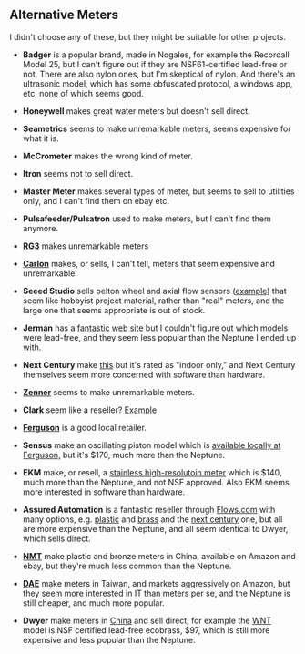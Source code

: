 ## Alternative Meters

I didn't choose any of these, but they might be suitable for other projects.

* **Badger** is a popular brand, made in Nogales, for example the Recordall
Model 25, but I can't figure out if they are NSF61-certified lead-free or not.
There are also nylon ones, but I'm skeptical of nylon.  And there's an
ultrasonic model, which has some obfuscated protocol, a windows app, etc,
none of which seems good.

* **Honeywell** makes great water meters but doesn't sell direct.

* **Seametrics** seems to make unremarkable meters, seems expensive for what it is.

* **McCrometer** makes the wrong kind of meter.

* **Itron** seems not to sell direct.

* **Master Meter** makes several types of meter, but seems to sell to utilities
only, and I can't find them on ebay etc.

* **Pulsafeeder/Pulsatron** used to make meters, but I can't find them anymore.

* **[RG3](https://rg3meter.com/water-meters/)** makes unremarkable meters

* **[Carlon](http://www.carlonmeter.com/products/industrial-meters-controls/jlp-series-meter)**
makes, or sells, I can't tell, meters that seem expensive and unremarkable.

* **Seeed Studio** sells pelton wheel and axial flow sensors
([example](https://www.seeedstudio.com/G1-Water-Flow-Sensor-p-1671.html))
that seem like hobbyist project material, rather than "real" meters,
and the large one that seems appropriate is out of stock.

* **Jerman** has a [fantastic web site](http://watermeters.com) but I couldn't
figure out which models were lead-free, and they seem less popular than
the Neptune I ended up with.

* **Next Century** make [this](http://docs.nextcenturymeters.com/NextCentury-M201C-Meter-Specification-Sheet.pdf)
but it's rated as "indoor only," and Next Century themselves seem more
concerned with software than hardware.

* **[Zenner](http://www.zennerusa.com/index.php?id_category=3&controller=category)**
seems to make unremarkable meters.

* **Clark** seem like a reseller? [Example](https://www.freshwatersystems.com/products/clark-clxc-p-series-single-jet-totalizing-water-meter-5-8-x-3-4-1-pulse-per-10-gal)

* **[Ferguson](https://www.ferguson.com/category/meters/water-meters/_/N-zbqkmu)** is a good local retailer.

* **Sensus** make an oscillating piston model which is
[available locally at Ferguson,](https://api.ferguson.com/dar-step-service/Query?ASSET_ID=2332410&USE_TYPE=SPECIFICATION&PRODUCT_ID=4707281)
but it's $170, much more than the Neptune.

* **EKM** make, or resell, a [stainless high-resolutoin meter](https://www.ekmmetering.com/collections/water-meters/products/3-4-water-meter-stainless-steel-high-definition-pulse-output) 
which is $140, much more than the Neptune, and not NSF approved.  Also EKM
seems more interested in software than hardware.

* **Assured Automation** is a fantastic reseller through [Flows.com](flows.com,) with many
options, e.g. [plastic](https://www.flows.com/economy-plastic-water-meter-wm-pc-series/)
and [brass](https://www.flows.com/lead-free-brass-water-meter-wm-nlc-series/)
and the [next century](https://www.flows.com/multi-jet-hot-and-cold-water-meter-3-4-economy-series/)
one, but all are more expensive than the Neptune, and all seem identical to
Dwyer, which sells direct.

* **[NMT](http://watermetergasmeter.com/watermeters.htm)** make plastic and bronze
meters in China, available on Amazon and ebay, but they're much less common
than the Neptune.

* **[DAE](https://daecontrol.com/product/dae-mj-75a-lead-free-potable-water-meter-3-4-npt-couplings-pulse-output-gallon/)**
make meters in Taiwan, and markets aggressively on Amazon, but they
seem more interested in IT than meters per se, and the Neptune is
still cheaper, and much more popular.

* **Dwyer** make meters in [China](https://www.dwyer-inst.com/PDF_files/C0339273%20-%20061.pdf)
and sell direct, for example the [WNT](https://www.dwyer-inst.com/PDF_files/PDS/DS_WNT.pdf)
model is NSF certified lead-free ecobrass, $97, which is still more expensive
and less popular than the Neptune.
